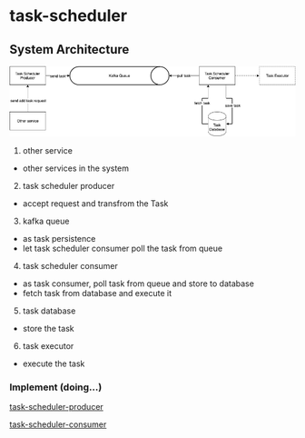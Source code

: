 # task-scheduler

## System Architecture
![system architecture](https://github.com/kan01234/task-scheduler/blob/master/img/task-scheduler-system.png)

1. other service
- other services in the system

2. task scheduler producer
- accept request and transfrom the Task

3. kafka queue
- as task persistence
- let task scheduler consumer poll the task from queue

4. task scheduler consumer
- as task consumer, poll task from queue and store to database
- fetch task from database and execute it

5. task database
- store the task

6. task executor
- execute the task

### Implement (doing...)
[task-scheduler-producer](https://github.com/kan01234/task-scheduler-producer)

[task-scheduler-consumer](https://github.com/kan01234/task-scheduler-consumer)
